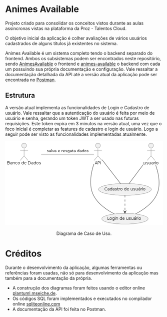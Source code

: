 # Animes Available

Projeto criado para consolidar os conceitos vistos durante as aulas assincronas vistas na plataforma da Proz - Talentos Cloud.

O objetivo inicial da aplicação é colher avaliações de vários usuários cadastrados de alguns títulos já existentes no sistema.

Animes Available é um sistema completo tendo o backend separado do frontend. Ambos os subsistemas podem ser encontrados neste repositório, sendo [AnimesAvailable](./AnimesAvailable/) o frontend e [animes-available](./animes-available/) o backend com cada um possuindo sua própria documentação e configuração. Vale ressaltar a documentação detalhada da API até a versão atual da aplicação pode ser encontrada no [Postman](https://elements.getpostman.com/redirect?entityId=27413236-1a73bc01-7075-4faa-8e4f-96b2b19c1aa0&entityType=collection).

## Estrutura

A versão atual implementa as funcionalidades de Login e Cadastro de usuário. Vale ressaltar que a autenticação do usuário é feita por meio de usuário e senha, gerando um token JWT a ser usado nas futuras requisições. Este token expira em 3 minutos na versão atual, uma vez que o foco inicial é completar as features de cadastro e login de usuário. Logo a seguir pode ser visto as funcionalidades implementadas atualmente.

<div align="center">
  <img src="./src/UML/img/diagramaDeCasoDeUso.png" alt="Diagrama de casos de uso contendo as features implementadas até o momento" />
</div>
<p align="center">Diagrama de Caso de Uso.</p>

# Créditos

Durante o desenvolvimento da aplicação, algumas ferramentas ou referências foram usadas, não só para desenvolvimento da aplicação mas também para a documentação da própria.

- A construção dos diagramas foram feitos usando o editor online [plantuml.mseiche.de](https://plantuml.mseiche.de/).
- Os códigos SQL foram implementados e executados no compilador online [sqliteonline.com](https://sqliteonline.com/)
- A documentação da API foi feita no Postman.